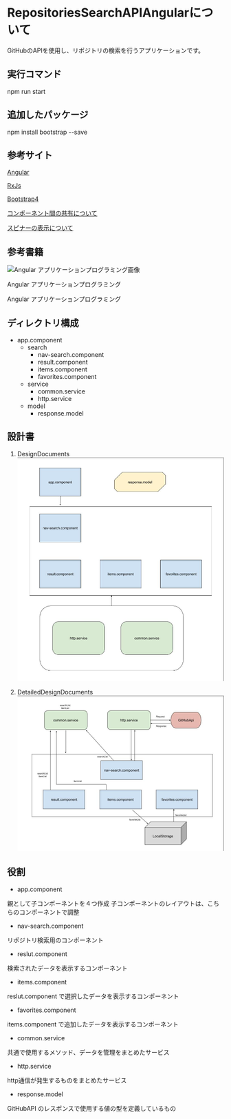 # RepositoriesSearchAPIAngularについて
GitHubのAPIを使用し、リポジトリの検索を行うアプリケーションです。

## 実行コマンド
npm run start

## 追加したパッケージ
npm install bootstrap --save

## 参考サイト
[Angular](https://angular.jp/)

[RxJs](https://rxjs-dev.firebaseapp.com/)

[Bootstrap4](https://getbootstrap.com/)

[コンポーネント間の共有について](https://qiita.com/ksh-fthr/items/e43dd37bff2e51e95a59)

[スピナーの表示について](https://www.l08084.com/entry/2019/09/22/193345)

## 参考書籍
![Angular アプリケーションプログラミング画像](https://wings.msn.to/books/978-4-7741-9130-0/978-4-7741-9130-0.jpg 'Angular アプリケーションプログラミング')

Angular アプリケーションプログラミング

Angular アプリケーションプログラミング

## ディレクトリ構成
- app.component
   - search
      - nav-search.component
      - result.component
      - items.component
      - favorites.component
   - service
      - common.service
      - http.service
   - model
      - response.model

## 設計書

1. DesignDocuments
![DesignDocuments](src/assets/img/DesignDocuments.jpg 'DesignDocuments')

2. DetailedDesignDocuments
![DetailedDesignDocuments](src/assets/img/DetailedDesignDocuments.jpg 'DetailedDesignDocuments')

## 役割
- app.component

親として子コンポーネントを４つ作成
子コンポーネントのレイアウトは、こちらのコンポーネントで調整

- nav-search.component

リポジトリ検索用のコンポーネント

- reslut.component

検索されたデータを表示するコンポーネント

- items.component

reslut.component で選択したデータを表示するコンポーネント

- favorites.component

items.component で追加したデータを表示するコンポーネント

- common.service

共通で使用するメソッド、データを管理をまとめたサービス

- http.service

http通信が発生するものをまとめたサービス

- response.model

GitHubAPI のレスポンスで使用する値の型を定義しているもの
